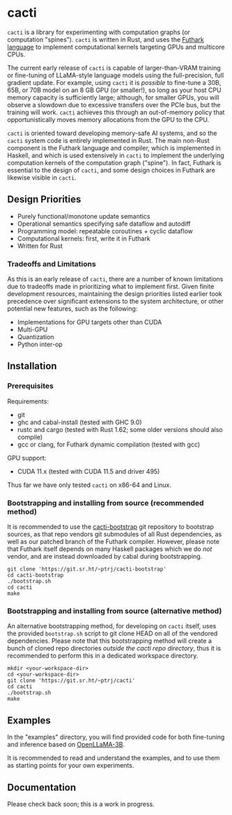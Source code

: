 # cacti

`cacti` is a library for experimenting with computation graphs
(or computation "spines"). `cacti` is written in Rust, and uses
the [Futhark language](https://futhark-lang.org/) to implement
computational kernels targeting GPUs and multicore CPUs.

The current early release of `cacti` is capable of larger-than-VRAM
training or fine-tuning of LLaMA-style language models using the
full-precision, full gradient update. For example, using `cacti`
it is _possible_ to fine-tune a 30B, 65B, or 70B model on an 8 GB GPU
(or smaller!), so long as your host CPU memory capacity is sufficiently
large; although, for smaller GPUs, you will observe a slowdown due to
excessive transfers over the PCIe bus, but the training will work.
`cacti` achieves this through an out-of-memory policy that
opportunistically moves memory allocations from the GPU to the CPU.

`cacti` is oriented toward developing memory-safe AI systems,
and so the `cacti` system code is entirely implemented in Rust.
The main non-Rust component is the Futhark language and compiler,
which is implemented in Haskell, and which is used extensively in
`cacti` to implement the underlying computation kernels of the
computation graph ("spine"). In fact, Futhark is essential to the
design of `cacti`, and some design choices in Futhark are likewise
visible in `cacti`.

## Design Priorities

- Purely functional/monotone update semantics
- Operational semantics specifying safe dataflow and autodiff
- Programming model: repeatable coroutines + cyclic dataflow
- Computational kernels: first, write it in Futhark
- Written for Rust

### Tradeoffs and Limitations

As this is an early release of `cacti`, there are a number of known
limitations due to tradeoffs made in prioritizing what to implement
first. Given finite development resources, maintaining the design
priorities listed earlier took precedence over significant extensions
to the system architecture, or other potential new features, such as
the following:

- Implementations for GPU targets other than CUDA
- Multi-GPU
- Quantization
- Python inter-op

## Installation

### Prerequisites

Requirements:

- git
- ghc and cabal-install (tested with GHC 9.0)
- rustc and cargo (tested with Rust 1.62; some older versions should also compile)
- gcc or clang, for Futhark dynamic compilation (tested with gcc)

GPU support:

- CUDA 11.x (tested with CUDA 11.5 and driver 495)

Thus far we have only tested `cacti` on x86-64 and Linux.

### Bootstrapping and installing from source (recommended method)

It is recommended to use the
[cacti-bootstrap](https://git.sr.ht/~ptrj/cacti-bootstrap)
git repository to bootstrap sources, as that repo vendors
git submodules of all Rust dependencies, as well as our patched
branch of the Futhark compiler.
However, please note that Futhark itself depends on many
Haskell packages which we do _not_ vendor, and are instead
downloaded by cabal during bootstrapping.

    git clone 'https://git.sr.ht/~ptrj/cacti-bootstrap'
    cd cacti-bootstrap
    ./bootstrap.sh
    cd cacti
    make

### Bootstrapping and installing from source (alternative method)

An alternative bootstrapping method, for developing on `cacti`
itself, uses the provided `bootstrap.sh` script to git clone
HEAD on all of the vendored dependencies.
Please note that this bootstrapping method will create a bunch
of cloned repo directories _outside the cacti repo directory_,
thus it is recommended to perform this in a dedicated workspace
directory.

    mkdir <your-workspace-dir>
    cd <your-workspace-dir>
    git clone 'https://git.sr.ht/~ptrj/cacti'
    cd cacti
    ./bootstrap.sh
    make

## Examples

In the "examples" directory, you will find provided code for
both fine-tuning and inference based on
[OpenLLaMA-3B](https://huggingface.co/openlm-research/open_llama_3b_v2).

It is recommended to read and understand the examples, and
to use them as starting points for your own experiments.

## Documentation

Please check back soon; this is a work in progress.
